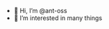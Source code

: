 - 👋 Hi, I’m @ant-oss
- 👀 I’m interested in many things
<!---
ant-oss/ant-oss is a ✨ special ✨ repository because its `README.md` (this file) appears on your GitHub profile.
You can click the Preview link to take a look at your changes.
--->
